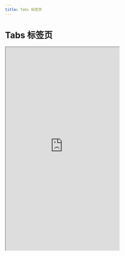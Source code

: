 ```yaml
---
title: Tabs 标签页
---
```


# Tabs 标签页

<iframe src="https://cfg-design.github.io/cfgd-uniapp3/#/pages/tabs/index" style="width: 375px; height: 667px" />

### 基本使用

```ts
import type { TabItemProps } from '@/uni_modules/cfg-design'
import { ref } from 'vue'

const modelValue = ref(0)
const items: TabItemProps[] = [
  { text: '电脑' },
  { text: '手机' },
  { text: '平板' }
]
```

```vue-html
<c-tabs v-model:value="modelValue" :items="items" />
```

### 自定义项

```vue-html
<c-tabs v-model:value="modelValue" :items="items4">
  <template #item="{ item, index, active }">
    <c-tab-item v-if="index == 2" :props="item" :value="index">
      <c-row align="center" :c-style="{ flexWrap: 'nowrap' }">
        <c-icon  name="search-line" :color="!active ? item.textProps?.color : item.color" />
        <c-text :color="!active ? item.textProps?.color : item.color">{{ item.text }}</c-text>
        <c-icon name="search-line" :color="!active ? item.textProps?.color : item.color" />
      </c-row>
    </c-tab-item>
    <c-tab-item v-else-if="index == 3" :props="item" :value="index">
      <c-row align="center" :c-style="{ flexWrap: 'nowrap' }">
        <c-icon  name="check-line" :color="!active ? item.textProps?.color : '#fff'" />
        <c-text :color="!active ? item.textProps?.color : '#fff'">{{ item.text }}</c-text>
        <c-icon name="check-line" :color="!active ? item.textProps?.color : '#fff'" />
      </c-row>
    </c-tab-item>
    <c-tab-item v-else :props="item" :value="index" />
  </template>
</c-tabs>
```

### API

### Tabs Props {#props}

| 名称             | 类型                       | 默认值             | 版本           | 说明           |
|:----------------|:--------------------------|:------------------|:--------------|:--------------|
| c               | string                    | default           |               | 配置名。[使用说明](/guide/props.html#config)    |
| props           | TabsProps                 | undefined         |               | 全部 props 。 [使用说明](/guide/props.html) |
| c-class         | HTMLAttributes['class']   | undefined         |               | 自定义类名 |
| c-style         | HTMLAttributes['style']   | undefined         |               | 自定义样式 |
| value           | string \| number          | undefined         |               | 选中的值 |
| item            | TabItemProps              | undefined         |               | [TabItemProps](#tab-item-props)  |
| items           | TabItemProps[]            | undefined         |               | 项目配置 |

### TabItem Props {#tab-item-props}

| 名称                | 类型                       | 默认值             | 版本           | 说明           |
|:-------------------|:--------------------------|:------------------|:--------------|:--------------|
| c                  | string                    | default           |               | 配置名。[使用说明](/guide/props.html#config)    |
| props              | TabsProps                 | undefined         |               | 全部 props 。 [使用说明](/guide/props.html) |
| c-class            | HTMLAttributes['class']   | undefined         |               | 自定义类名 |
| c-style            | HTMLAttributes['style']   | undefined         |               | 自定义样式 |
| value              | string \| number          | undefined         |               | 选中时的值 |
| color              | string                    | undefined         |               | 颜色。[使用说明](/guide/colors.html) |
| active-type        | 'line' \| 'bg'            | undefined         |               | 激活类型：undefined \| line: 下划线， bg: 背景 |
| text               | string                    | undefined         |               | 文字 |
| text-props         | TextProps                 | undefined         |               | [TextProps](/components/text.html#props)  |
| badge              | BadgeProps['text']        | undefined         |               | 右上角的角标提示信息 |
| badge-props        | BadgeProps                | undefined         |               | [BadgeProps](/components/badge.html#props)  |
| dot                | boolean                   | undefined         |               | 提示是否显示圆点  |
| line-props         | LineProps                 | undefined         |               | [LineProps](/components/line.html#props)  |

### Tabs Slots {#slots}

| 名称             | 参数      | 说明           |
|:----------------|:--------- |:--------------|
| item            | ({ index: number, item: TabItemProps, active: boolean })        | 每一项的内容     |

### Tabs Events {#events}

| 名称                     | 参数                     | 说明           |
|:------------------------|:-------------------------|:--------------|
| update:value            | (value: string) => void  | value change 时触发 |

### TabItem Events {#tab-item-events}

| 名称              | 参数                     | 说明           |
|:-----------------|:-------------------------|:--------------|
| click            | (value: string) => void  | 点击事件 |